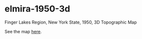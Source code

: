 # elmira-1950-3d
Finger Lakes Region, New York State, 1950, 3D Topographic Map

See the map [here](https://jebowe3.github.io/elmira-1950-3d/).
